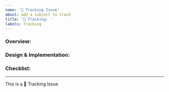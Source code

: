 ```yaml
---
name: '👀 Tracking Issue'
about: add a subject to track
title: '👀 Tracking: '
labels: tracking
---
```


### Overview:

<!-- A summary of the subject you are tracking -->

### Design & Implementation:

<!--
Designs, code snippets, or dicussion revolved around the subject
-->

### Checklist:

<!--
e.g. checklist of links to feature requests, bugs, and PRs that are in scope for release
- [ ]
- [ ]
-->

---

This is a 👀 Tracking Issue
